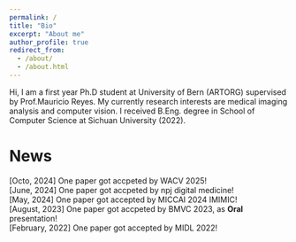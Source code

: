 ```yaml
---
permalink: /
title: "Bio"
excerpt: "About me"
author_profile: true
redirect_from: 
  - /about/
  - /about.html
---
```



Hi, I am a first year Ph.D student at University of Bern (ARTORG) supervised by Prof.Mauricio Reyes. My currently research interests are medical imaging analysis and computer vision. I received B.Eng. degree in School of Computer Science at Sichuan University (2022).

News
======
[Octo, 2024] One paper got accpeted by WACV 2025! <br> 
[June, 2024] One paper got accpeted by npj digital medicine! <br> 
[May, 2024] One paper got accepted by MICCAI 2024 IMIMIC!  <br> 
[August, 2023] One paper got accpeted by BMVC 2023, as **Oral** presentation! <br> 
[February, 2022] One paper got accepted by MIDL 2022!  <br> 

<!-- Music
======
<html>
<head>
    <title>APlayer and MetingJS Demo</title>
    <link href="https://cdn.jsdelivr.net/npm/aplayer@1.7.0/dist/APlayer.min.css" rel="stylesheet">
    <script src="https://cdn.jsdelivr.net/npm/aplayer@1.7.0/dist/APlayer.min.js"></script>
</head>
<body>
    <div class="aplayer" data-id="002QE24W26baEy" data-server="tencent" data-type="album" data-fixed="true" data-autoplay="false"></div>
    <script src="https://cdn.jsdelivr.net/npm/meting@1.1.0/dist/Meting.min.js"></script>
</body>

</html> -->





